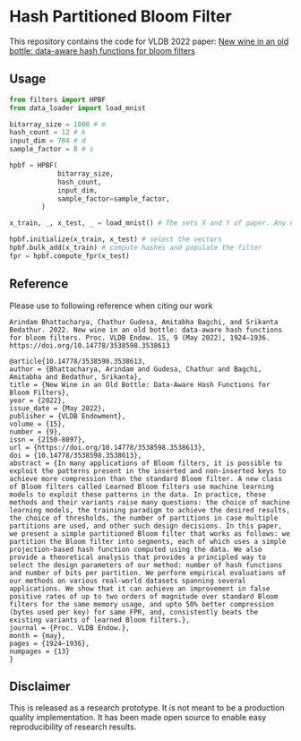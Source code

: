 # Hash Partitioned Bloom Filter

This repository contains the code for VLDB 2022 paper: [New wine in an old bottle: data-aware hash functions for bloom filters](https://dl.acm.org/doi/abs/10.14778/3538598.3538613?casa_token=4AEbgykagvYAAAAA:7P0EX9EpjogccBKL4hbZPM04wLSO31tIR7iNKI5lGguZrRgg1LlitfubFiDIr0tBKqzhz8NSyPaZqQ)

## Usage

```python
from filters import HPBF
from data_loader import load_mnist

bitarray_size = 1000 # m
hash_count = 12 # k
input_dim = 784 # d
sample_factor = 8 # s

hpbf = HPBF(
            bitarray_size,
            hash_count,
            input_dim,
            sample_factor=sample_factor,
        )

x_train, _, x_test, _ = load_mnist() # The sets X and Y of paper. Any numpy array of dimensions n$\times$d

hpbf.initialize(x_train, x_test) # select the vectors
hpbf.bulk_add(x_train) # compute hashes and populate the filter
fpr = hpbf.compute_fpr(x_test)
```

## Reference

Please use to following reference when citing our work

```
Arindam Bhattacharya, Chathur Gudesa, Amitabha Bagchi, and Srikanta Bedathur. 2022. New wine in an old bottle: data-aware hash functions for bloom filters. Proc. VLDB Endow. 15, 9 (May 2022), 1924–1936. https://doi.org/10.14778/3538598.3538613
```

```
@article{10.14778/3538598.3538613,
author = {Bhattacharya, Arindam and Gudesa, Chathur and Bagchi, Amitabha and Bedathur, Srikanta},
title = {New Wine in an Old Bottle: Data-Aware Hash Functions for Bloom Filters},
year = {2022},
issue_date = {May 2022},
publisher = {VLDB Endowment},
volume = {15},
number = {9},
issn = {2150-8097},
url = {https://doi.org/10.14778/3538598.3538613},
doi = {10.14778/3538598.3538613},
abstract = {In many applications of Bloom filters, it is possible to exploit the patterns present in the inserted and non-inserted keys to achieve more compression than the standard Bloom filter. A new class of Bloom filters called Learned Bloom filters use machine learning models to exploit these patterns in the data. In practice, these methods and their variants raise many questions: the choice of machine learning models, the training paradigm to achieve the desired results, the choice of thresholds, the number of partitions in case multiple partitions are used, and other such design decisions. In this paper, we present a simple partitioned Bloom filter that works as follows: we partition the Bloom filter into segments, each of which uses a simple projection-based hash function computed using the data. We also provide a theoretical analysis that provides a principled way to select the design parameters of our method: number of hash functions and number of bits per partition. We perform empirical evaluations of our methods on various real-world datasets spanning several applications. We show that it can achieve an improvement in false positive rates of up to two orders of magnitude over standard Bloom filters for the same memory usage, and upto 50% better compression (bytes used per key) for same FPR, and, consistently beats the existing variants of learned Bloom filters.},
journal = {Proc. VLDB Endow.},
month = {may},
pages = {1924–1936},
numpages = {13}
}
```

## Disclaimer

This is released as a research prototype. It is not meant to be a production quality implementation. It has been made open source to enable easy reproducibility of research results.